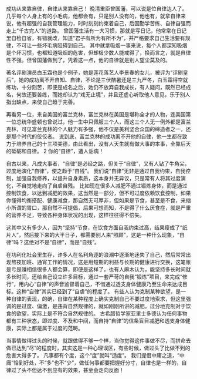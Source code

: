 成功从来靠自律，自律从来靠自己！
晚清重臣曾国藩，可以说是位自律达人了。几乎每个人身上有的小毛病，他都会有，只是别人没有的，他也有，就拿自律来说，他有超强的自我管理能力，时时刻刻约束着自己，后因勤学苦练、自律自强而走上“千古完人”的道路。
曾国藩生活有一大习惯，那就是写日记，他常常在日记里自检自省，有错就改，知道“君子有所为有所不为”，并严格要求自己生活要有规律，不可让一些坏毛病阻碍到自己。
其中就拿吸烟一事来说，每个人都深知吸烟是个坏习惯，也都知道吸烟的危害，但却极少数人能戒得了，换而言之，就是自律性不强。但曾国藩做到了，凭着这一点，他的自律就是别人望尘莫及的。

著名评剧演员白玉霜也是个例子，她是莲花落艺人李景春的女儿，被评为“评剧皇后”，她的成功离不开自知、自律，不论是三伏酷暑还是三九严冬，白玉霜得空就练功，十分刻苦，即便是成名之后，她仍不放弃自我成长，有人疑问，既然已经成名，何故还要苦练，而她却认为“戏无止境”，并且还虚心听取他人意见，乐于别人指出缺点，来使自己趋于完善。

再看另一位，来自美国的富兰克林，富兰克林在美国是堪称全才的人物，连美国第一位总统华盛顿也曾说过，他一生中只佩服三个人，而这三个人无一例外都是富兰克林，可见富兰克林的个人魅力有多强，他不仅是美利坚合众国的缔造者之一，还是那个时代的佼佼者。
说到底，富兰克林的成功离不开他的自律，他一生都在致力于培养自己的十三项美德，由此看出，没有人天生就有做大事的本事，全靠后天的砥砺和自律。
2
你的“自律”，遭人诟病！

自古以来，凡成大事者，“自律”是必经之路，但关于“自律”，又有人钻了牛角尖，过度地演化“自律”，使之趋于“自残”。
我们说“自律”无非是通过自我约束，自我控制，加强自我修养，以提升自身素质，这本身并无异议，只是常有人将其过度演化，不自觉地走向了自虐自残。
比如现在很多人减肥不通过锻炼身体，而是通过控制饮食，以达到减肥的效果，这当然是一部分，但不可过度依赖饮食控制，如果你懂得均衡搭配、健康减食，那自然无可厚非，但如果是节食，甚至是不食，来缩小所谓的胃口，那自然不可提倡，后果可想而知，不是得了什么厌食症，就是严重的营养不足，导致各种身体状况的出现，这样往往得不偿失。

这其中又有多少人，因为“坚持”节食，在饮食方面自我约束过高，结果瘦成了“纸片人”，然后接下来的大半日子，都需要别人来“照顾”，这是一种什么现象，“自律”吗？这绝对不是“自律”，而是“自残”。

在功利化社会里生存，许多人在名利角逐的浪潮中逐渐地迷失了自己，然后常常出现熬夜加班、通宵工作的情况，这是用短期的利益与长期的健康进行交换，这笔账是亏是赚相信很多人都会算，即便是这样了，也有人麻木认为，能坚持多长时间就多长时间，还给自己设立许多目标，通过一套严苛的自我“锻炼”项目，来完成“修行”，用内心“自律”的声音监督着自己，不惜通过透支身体健康乃至生命来达成目标。这种“自律”其实已经到了“自虐”的程度了。
有些人认为克制某种欲望，是一种自律的表现，的确，自律在某种程度上确实克制自己不要过度地索求，但这里强调的是过度、偏激，是违背自然规律的，就如刚刚所讲的减肥，过分地克制对于饮食的欲望，实际上是不符合自然规律的。
古希腊哲学家亚里士多德认为任何事物都有三种状态，即过度、不及和中间，而自持“自律”的信条盲目减肥和透支身体健康，实际上都是属于过度的范畴。

当事情做得过头的时候，就跟做得不够一个样，当你觉得这件事做不尽，而拼命去做已达到“尽”的程度时，其实这是一种心理误区，有些时候，做过头了比做不到的危害大得多了。
凡事都有个度，这个“度”就叫“适度”。
我们提倡中庸之道，“中庸”恰到好处，不“多”也不“少”，做任何事都要把握好分寸，自律也是一样的，自律过了头不但达不到应有的效果，甚至会走向反面！